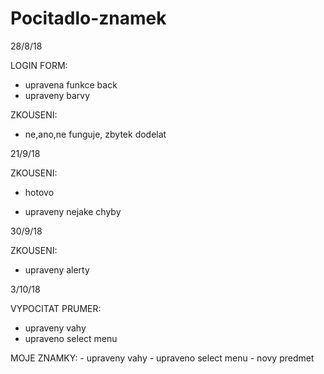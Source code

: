 # Pocitadlo-znamek



28/8/18

LOGIN FORM:
  - upravena funkce back
  - upraveny barvy

ZKOUSENI:
  - ne,ano,ne funguje, zbytek dodelat

21/9/18

ZKOUSENI:
  - hotovo

- upraveny nejake chyby

30/9/18

ZKOUSENI:
  - upraveny alerty

3/10/18

VYPOCITAT PRUMER:
  - upraveny vahy
  - upraveno select menu

MOJE ZNAMKY:
    - upraveny vahy
    - upraveno select menu
    - novy predmet
